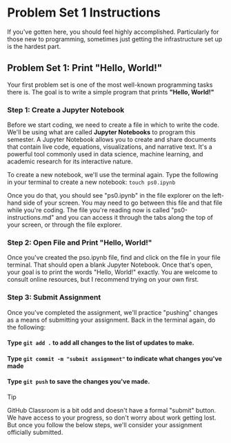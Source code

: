 # Problem Set 1 Instructions
If you've gotten here, you should feel highly accomplished. Particularly for those new to programming, sometimes just getting the infrastructure set up is the hardest part.

## Problem Set 1: Print "Hello, World!"
Your first problem set is one of the most well-known programming tasks there is. The goal is to write a simple program that prints **"Hello, World!"**

### Step 1: Create a Jupyter Notebook
Before we start coding, we need to create a file in which to write the code. We'll be using what are called **Jupyter Notebooks** to program this semester. A Jupyter Notebook allows you to create and share documents that contain live code, equations, visualizations, and narrative text. It's a powerful tool commonly used in data science, machine learning, and academic research for its interactive nature.

To create a new notebook, we'll use the terminal again. Type the following in your terminal to create a new notebook: ```touch ps0.ipynb```

Once you do that, you should see "ps0.ipynb" in the file explorer on the left-hand side of your screen. You may need to go between this file and that file while you're coding. The file you're reading now is called "ps0-instructions.md" and you can access it through the tabs along the top of your screen, or through the file explorer.

### Step 2: Open File and Print "Hello, World!"
Once you've created the pso.ipynb file, find and click on the file in your file terminal. That should open a blank Jupyter Notebook. Once that's open, your goal is to print the words "Hello, World!" exactly. You are welcome to consult online resources, but I recommend trying on your own first. 

### Step 3: Submit Assignment
Once you've completed the assignment, we'll practice "pushing" changes as a means of submitting your assignment. Back in the terminal again, do the following:

#### Type ```git add .``` to add all changes to the list of updates to make.
#### Type ```git commit -m "submit assignment"``` to indicate what changes you've made
#### Type ```git push``` to save the changes you've made.

> [!TIP]
> GitHub Classroom is a bit odd and doesn't have a formal "submit" button. We have access to your progress, so don't worry about work getting lost. But once you follow the below steps, we'll consider your assignment officially submitted.